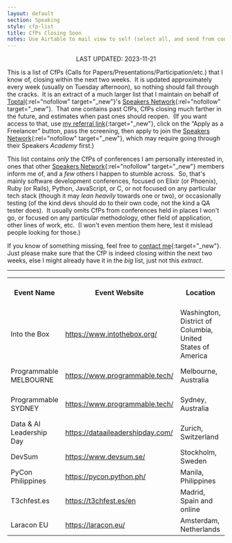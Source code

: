 ```yaml
---
layout: default
section: Speaking
style: cfp-list
title: CfPs Closing Soon
notes: Use Airtable to mail view to self (select all, and send from context menu), copy table from email, remove styling, and update date.
---
```


<center>LAST UPDATED: 2023-11-21</center>

This is a list of CfPs
(Calls for Papers/Presentations/Participation/etc.)
that I know of,
closing within the next two weeks.&nbsp;
It is updated approximately every week
(usually on Tuesday afternoon),
so nothing should fall through the cracks.&nbsp;
It is an extract of a much larger list
that I maintain on behalf of
[Toptal](https://www.toptal.com/#accept-only-candid-coders){:rel="nofollow" target="_new"}'s
[Speakers Network](https://www.toptal.com/community/speakers){:rel="nofollow" target="_new"}.&nbsp;
That one contains past CfPs,
CfPs closing much farther in the future,
and estimates when past ones should reopen.&nbsp;
(If you want access to that, use
[my referral link](https://www.toptal.com/#accept-only-candid-coders){:target="_new"},
click on the “Apply as a Freelancer” button,
pass the screening,
then apply to join the
[Speakers Network](https://www.toptal.com/community/speakers){:rel="nofollow" target="_new"},
which may require going through their Speakers _Academy_ first.)

This list contains _only_
the CfPs of conferences I am personally interested in,
ones that other
[Speakers Network](https://www.toptal.com/community/speakers){:rel="nofollow" target="_new"} members inform me of,
and a _few_ others I happen to stumble across.&nbsp;
So, that's mainly software development conferences,
focused on Elixir (or Phoenix), Ruby (or Rails), Python, JavaScript, or C,
or not focused on any particular tech stack
(though it may _lean heavily_ towards one or two),
or occasionally testing
(of the kind devs should do to their own code,
not the kind a QA tester does).&nbsp;
It usually omits CfPs from conferences
held in places I won't go,
or focused on any particular
methodology, other field of application, other lines of work, etc.&nbsp;
(I won't even mention them here,
lest it mislead people looking for those.)

If you know of something missing, feel free to
[contact me](/contact){:target="_new"}.&nbsp;
Just please make sure that
the CfP is indeed closing within the next two weeks,
else I might already have it in the _big_ list, just not this _extract_.

<hr>

<table>
  <tbody>
    <tr>
      <th>Event Name</th>
      <th>Event Website</th>
      <th>Location</th>
      <th>CFP Close Date</th>
      <th>CFP Close Estimated?</th>
      <th>Event Date</th>
      <th>CFP Link</th>
    </tr>
    <tr>
      <td>Into the Box</td>
      <td><a href="https://www.intothebox.org/" target="_blank">https://www.intothebox.org/</a></td>
      <td>Washington, District of Columbia, United States of America</td>
      <td>2023-11-30</td>
      <td></td>
      <td>2024-05-16</td>
      <td><a href="https://forms.gle/7JCdCQzxTBisTT5c9" target="_blank">https://forms.gle/<wbr>7JCdCQzxTBisTT5c9</a></td>
    </tr>
    <tr>
      <td>Programmable MELBOURNE</td>
      <td><a href="https://www.programmable.tech/" target="_blank">https://www.programmable.tech/</a></td>
      <td>Melbourne, Australia</td>
      <td>2023-11-30</td>
      <td></td>
      <td>2024-03-19</td>
      <td><a href="https://sessionize.com/programmable-2024-melbourne" target="_blank">https://sessionize.com/<wbr>programmable-2024-melbourne</a></td>
    </tr>
    <tr>
      <td>Programmable SYDNEY</td>
      <td><a href="https://www.programmable.tech/" target="_blank">https://www.programmable.tech/</a></td>
      <td>Sydney, Australia</td>
      <td>2023-11-30</td>
      <td></td>
      <td>2024-03-21</td>
      <td><a href="https://sessionize.com/programmable-2024-sydney" target="_blank">https://sessionize.com/<wbr>programmable-2024-sydney</a></td>
    </tr>
    <tr>
      <td>Data &amp; AI Leadership Day</td>
      <td><a href="https://dataaileadershipday.com/" target="_blank">https://dataaileadershipday.<wbr>com/</a></td>
      <td>Zurich, Switzerland</td>
      <td>2023-12-03</td>
      <td></td>
      <td>2024-06-19</td>
      <td><a href="https://dataaileadershipday.com/call-for-speakers/" target="_blank">https://dataaileadershipday.<wbr>com/call-for-speakers/</a></td>
    </tr>
    <tr>
      <td>DevSum</td>
      <td><a href="https://www.devsum.se/" target="_blank">https://www.devsum.se/</a></td>
      <td>Stockholm, Sweden</td>
      <td>2023-12-03</td>
      <td></td>
      <td>2024-05-16</td>
      <td><a href="https://www.devsum.se/call-for-paper" target="_blank">https://www.devsum.se/call-<wbr>for-paper</a></td>
    </tr>
    <tr>
      <td>PyCon Philippines</td>
      <td><a href="https://pycon.python.ph/" target="_blank">https://pycon.python.ph/</a></td>
      <td>Manila, Philippines</td>
      <td>2023-12-03</td>
      <td></td>
      <td>2024-02-24</td>
      <td><a href="https://bit.ly/pyconph_cfp" target="_blank">https://bit.ly/pyconph_cfp</a></td>
    </tr>
    <tr>
      <td>T3chfest.es</td>
      <td><a href="https://t3chfest.es/en" target="_blank">https://t3chfest.es/en</a></td>
      <td>Madrid, Spain and online</td>
      <td>2023-12-04</td>
      <td></td>
      <td>2024-03-14</td>
      <td><a href="https://t3chfest.es/en/call-for-talks/" target="_blank">https://t3chfest.es/en/call-<wbr>for-talks/</a></td>
    </tr>
    <tr>
      <td>Laracon EU</td>
      <td><a href="https://laracon.eu/" target="_blank">https://laracon.eu/</a></td>
      <td>Amsterdam, Netherlands</td>
      <td>2023-12-05</td>
      <td>⚑</td>
      <td>2024-02-05</td>
      <td><a href="https://forms.gle/5oYxtHybX8kGrLto9" target="_blank">https://forms.gle/<wbr>5oYxtHybX8kGrLto9</a></td>
    </tr>
  </tbody>
</table>
